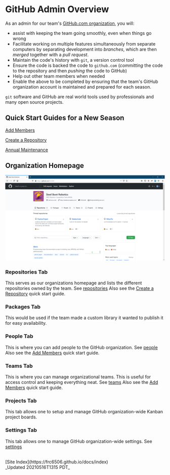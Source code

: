 # GitHub Admin Overview

As an admin for our team's [GitHub.com organization](https://github.com/frc6506), you will:

- assist with keeping the team going smoothly, even when things go wrong
- Facilitate working on multiple features simultaneously from separate computers by separating development into _branches_, which are then _merged_ together with a _pull request_.
- Maintain the code's history with `git`, a version control tool
- Ensure the code is backed the code to `github.com` (_committing_ the code to the repository and then _pushing_ the code to GitHub)
- Help out other team members when needed
- Enable the above to be completed by ensuring that the team's GitHub organization account is maintained and prepared for each season.

`git` software and GitHub are real world tools used by professionals and many open source projects.

## Quick Start Guides for a New Season

[Add Members](quickGuides/membersQuickSetup)

[Create a Repository](quickGuides/repositoryQuickSetup)

[Annual Maintenance](quickGuides/orgMaintenanceGuide)

## Organization Homepage

![Organization Repositories tab](gitHubOrgHomePage.png)

### Repositories Tab

This serves as our organizations homepage and lists the different repositories owned by the team.
See [repositories](repositories)
Also see the [Create a Repository](quickGuides/repositoryQuickSetup) quick start guide.

### Packages Tab

This would be used if the team made a custom library it wanted to publish it for easy availability.

### People Tab

This is where you can add people to the GitHub organization.
See [people](people)
Also see the [Add Members](quickGuides/membersQuickSetup) quick start guide.

### Teams Tab

This is where you can manage organizational teams.  This is useful for access control and keeping everything neat.
See [teams](teams)
Also see the [Add Members](quickGuides/membersQuickSetup) quick start guide.

### Projects Tab

This tab allows one to setup and manage GitHub organization-wide Kanban project boards.

### Settings Tab

This tab allows one to manage GitHub organization-wide settings.
See [settings](settings)

<br>
[Site Index](https://frc6506.github.io/docs/index)
<br>
_Updated 20210516T1315 PDT_
